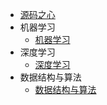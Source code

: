 * [源码之心](README.md)
* 机器学习
    * [机器学习](机器学习/)
* 深度学习
    * [深度学习](深度学习/)
* 数据结构与算法
    * [数据结构与算法](数据结构与算法/)